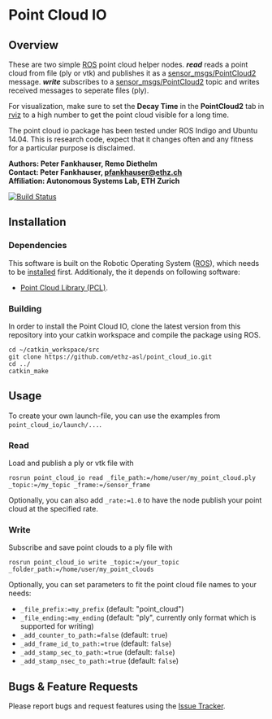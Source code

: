 Point Cloud IO
======================

Overview
---------------

These are two simple [ROS] point cloud helper nodes. **_read_** reads a point cloud from file (ply or vtk) and publishes it as a [sensor_msgs/PointCloud2] message. **_write_** subscribes to a [sensor_msgs/PointCloud2] topic and writes received messages to seperate files (ply).

For visualization, make sure to set the **Decay Time** in the **PointCloud2** tab in [rviz] to a high number to get the point cloud visible for a long time.

The point cloud io package has been tested under ROS Indigo and Ubuntu 14.04. This is research code, expect that it changes often and any fitness for a particular purpose is disclaimed.

**Authors: Peter Fankhauser, Remo Diethelm<br />
Contact: Peter Fankhauser, pfankhauser@ethz.ch<br />
Affiliation: Autonomous Systems Lab, ETH Zurich**

[![Build Status](http://rsl-ci.ethz.ch/buildStatus/icon?job=point_cloud_io)](http://rsl-ci.ethz.ch/job/point_cloud_io/)

Installation
------------

### Dependencies

This software is built on the Robotic Operating System ([ROS]), which needs to be [installed](http://wiki.ros.org) first. Additionaly, the it depends on following software:

- [Point Cloud Library (PCL)](http://pointclouds.org/).


### Building

In order to install the Point Cloud IO, clone the latest version from this repository into your catkin workspace and compile the package using ROS.

    cd ~/catkin_workspace/src
    git clone https://github.com/ethz-asl/point_cloud_io.git
    cd ../
    catkin_make


Usage
------------

To create your own launch-file, you can use the examples from `point_cloud_io/launch/...`.


### Read

Load and publish a ply or vtk file with

    rosrun point_cloud_io read _file_path:=/home/user/my_point_cloud.ply _topic:=/my_topic _frame:=/sensor_frame

Optionally, you can also add `_rate:=1.0` to have the node publish your point cloud at the specified rate.


### Write

Subscribe and save point clouds to a ply file with

    rosrun point_cloud_io write _topic:=/your_topic _folder_path:=/home/user/my_point_clouds
    
Optionally, you can set parameters to fit the point cloud file names to your needs: 

- `_file_prefix:=my_prefix` (default: "point_cloud")
- `_file_ending:=my_ending` (default: "ply", currently only format which is supported for writing)
- `_add_counter_to_path:=false` (default: `true`)
- `_add_frame_id_to_path:=true` (default: `false`)
- `_add_stamp_sec_to_path:=true` (default: `false`)
- `_add_stamp_nsec_to_path:=true` (default: `false`)


Bugs & Feature Requests
------------

Please report bugs and request features using the [Issue Tracker](https://github.com/ethz-asl/point_cloud_io/issues).


[ROS]: http://www.ros.org
[rviz]: http://wiki.ros.org/rviz
[sensor_msgs/PointCloud2]: http://docs.ros.org/api/sensor_msgs/html/msg/PointCloud2.html
